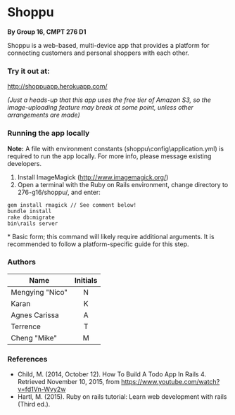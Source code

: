 # Shoppu
**By Group 16, CMPT 276 D1**

Shoppu is a web-based, multi-device app that provides a platform for connecting customers and personal shoppers with each other.

### Try it out at:
http://shoppuapp.herokuapp.com/

*(Just a heads-up that this app uses the free tier of Amazon S3, so the image-uploading feature may break at some point, unless other arrangements are made)*

### Running the app locally
**Note:** A file with environment constants (shoppu\config\application.yml) is required to run the app locally. For more info, please message existing developers.

1. Install ImageMagick (http://www.imagemagick.org/)
2. Open a terminal with the Ruby on Rails environment, change directory to 276-g16/shoppu/, and enter:
```
gem install rmagick // See comment below!
bundle install
rake db:migrate
bin\rails server
```

\* Basic form; this command will likely require additional arguments. It is recommended to follow a platform-specific guide for this step.

### Authors
| Name            | Initials  |
| --------------- |:---------:|
| Mengying "Nico" | N         |
| Karan           | K         |
| Agnes Carissa   | A         |
| Terrence        | T         |
| Cheng "Mike"    | M         |

### References
* Child, M. (2014, October 12). How To Build A Todo App In Rails 4. Retrieved November 10, 2015, from https://www.youtube.com/watch?v=fd1Vn-Wvy2w
* Hartl, M. (2015). Ruby on rails tutorial: Learn web development with rails (Third ed.).
